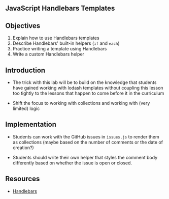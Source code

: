 JavaScript Handlebars Templates
---

## Objectives

1. Explain how to use Handlebars templates
2. Describe Handlebars' built-in helpers (`if` and `each`)
3. Practice writing a template using Handlebars
4. Write a custom Handlebars helper

## Introduction

- The trick with this lab will be to build on the knowledge that students have gained working with lodash templates without coupling this lesson too tightly to the lessons that happen to come before it in the curriculum

- Shift the focus to working with collections and working with (very limited) logic

## Implementation

- Students can work with the GitHub issues in `issues.js` to render them as collections (maybe based on the number of comments or the date of creation?)

- Students should write their own helper that styles the comment body differently based on whether the issue is open or closed.

## Resources

- [Handlebars](http://handlebarsjs.com/)
